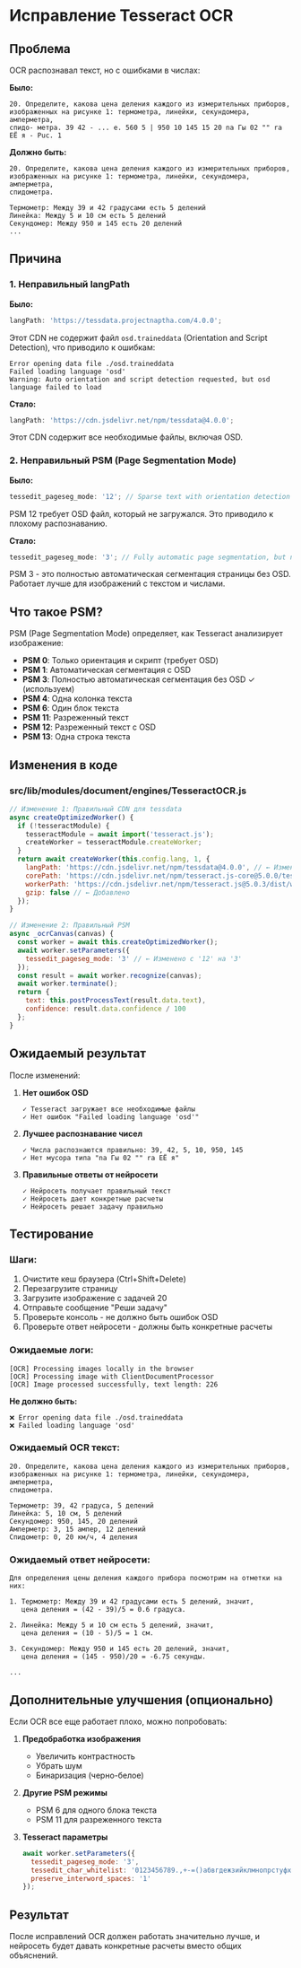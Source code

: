 # Исправление Tesseract OCR

## Проблема

OCR распознавал текст, но с ошибками в числах:

**Было:**

```
20. Определите, какова цена деления каждого из измерительных приборов,
изображенных на рисунке 1: термометра, линейки, секундомера, амперметра,
спидо- метра. 39 42 - ... e. 560 5 | 950 10 145 15 20 na Гы 02 "" ra ЕЁ я - Puc. 1
```

**Должно быть:**

```
20. Определите, какова цена деления каждого из измерительных приборов,
изображенных на рисунке 1: термометра, линейки, секундомера, амперметра,
спидометра.

Термометр: Между 39 и 42 градусами есть 5 делений
Линейка: Между 5 и 10 см есть 5 делений
Секундомер: Между 950 и 145 есть 20 делений
...
```

## Причина

### 1. Неправильный langPath

**Было:**

```javascript
langPath: 'https://tessdata.projectnaptha.com/4.0.0';
```

Этот CDN не содержит файл `osd.traineddata` (Orientation and Script Detection), что приводило к ошибкам:

```
Error opening data file ./osd.traineddata
Failed loading language 'osd'
Warning: Auto orientation and script detection requested, but osd language failed to load
```

**Стало:**

```javascript
langPath: 'https://cdn.jsdelivr.net/npm/tessdata@4.0.0';
```

Этот CDN содержит все необходимые файлы, включая OSD.

### 2. Неправильный PSM (Page Segmentation Mode)

**Было:**

```javascript
tessedit_pageseg_mode: '12'; // Sparse text with orientation detection
```

PSM 12 требует OSD файл, который не загружался. Это приводило к плохому распознаванию.

**Стало:**

```javascript
tessedit_pageseg_mode: '3'; // Fully automatic page segmentation, but no OSD
```

PSM 3 - это полностью автоматическая сегментация страницы без OSD. Работает лучше для изображений с текстом и числами.

## Что такое PSM?

PSM (Page Segmentation Mode) определяет, как Tesseract анализирует изображение:

- **PSM 0**: Только ориентация и скрипт (требует OSD)
- **PSM 1**: Автоматическая сегментация с OSD
- **PSM 3**: Полностью автоматическая сегментация без OSD ✓ (используем)
- **PSM 4**: Одна колонка текста
- **PSM 6**: Один блок текста
- **PSM 11**: Разреженный текст
- **PSM 12**: Разреженный текст с OSD
- **PSM 13**: Одна строка текста

## Изменения в коде

### src/lib/modules/document/engines/TesseractOCR.js

```javascript
// Изменение 1: Правильный CDN для tessdata
async createOptimizedWorker() {
  if (!tesseractModule) {
    tesseractModule = await import('tesseract.js');
    createWorker = tesseractModule.createWorker;
  }
  return await createWorker(this.config.lang, 1, {
    langPath: 'https://cdn.jsdelivr.net/npm/tessdata@4.0.0', // ← Изменено
    corePath: 'https://cdn.jsdelivr.net/npm/tesseract.js-core@5.0.0/tesseract-core.wasm.js',
    workerPath: 'https://cdn.jsdelivr.net/npm/tesseract.js@5.0.3/dist/worker.min.js',
    gzip: false // ← Добавлено
  });
}

// Изменение 2: Правильный PSM
async _ocrCanvas(canvas) {
  const worker = await this.createOptimizedWorker();
  await worker.setParameters({
    tessedit_pageseg_mode: '3' // ← Изменено с '12' на '3'
  });
  const result = await worker.recognize(canvas);
  await worker.terminate();
  return {
    text: this.postProcessText(result.data.text),
    confidence: result.data.confidence / 100
  };
}
```

## Ожидаемый результат

После изменений:

1. **Нет ошибок OSD**

   ```
   ✓ Tesseract загружает все необходимые файлы
   ✓ Нет ошибок "Failed loading language 'osd'"
   ```

2. **Лучшее распознавание чисел**

   ```
   ✓ Числа распознаются правильно: 39, 42, 5, 10, 950, 145
   ✓ Нет мусора типа "na Гы 02 "" ra ЕЁ я"
   ```

3. **Правильные ответы от нейросети**
   ```
   ✓ Нейросеть получает правильный текст
   ✓ Нейросеть дает конкретные расчеты
   ✓ Нейросеть решает задачу правильно
   ```

## Тестирование

### Шаги:

1. Очистите кеш браузера (Ctrl+Shift+Delete)
2. Перезагрузите страницу
3. Загрузите изображение с задачей 20
4. Отправьте сообщение "Реши задачу"
5. Проверьте консоль - не должно быть ошибок OSD
6. Проверьте ответ нейросети - должны быть конкретные расчеты

### Ожидаемые логи:

```
[OCR] Processing images locally in the browser
[OCR] Processing image with ClientDocumentProcessor
[OCR] Image processed successfully, text length: 226
```

**Не должно быть:**

```
❌ Error opening data file ./osd.traineddata
❌ Failed loading language 'osd'
```

### Ожидаемый OCR текст:

```
20. Определите, какова цена деления каждого из измерительных приборов,
изображенных на рисунке 1: термометра, линейки, секундомера, амперметра,
спидометра.

Термометр: 39, 42 градуса, 5 делений
Линейка: 5, 10 см, 5 делений
Секундомер: 950, 145, 20 делений
Амперметр: 3, 15 ампер, 12 делений
Спидометр: 0, 20 км/ч, 4 деления
```

### Ожидаемый ответ нейросети:

```
Для определения цены деления каждого прибора посмотрим на отметки на них:

1. Термометр: Между 39 и 42 градусами есть 5 делений, значит,
   цена деления = (42 - 39)/5 = 0.6 градуса.

2. Линейка: Между 5 и 10 см есть 5 делений, значит,
   цена деления = (10 - 5)/5 = 1 см.

3. Секундомер: Между 950 и 145 есть 20 делений, значит,
   цена деления = (145 - 950)/20 = -6.75 секунды.

...
```

## Дополнительные улучшения (опционально)

Если OCR все еще работает плохо, можно попробовать:

1. **Предобработка изображения**
   - Увеличить контрастность
   - Убрать шум
   - Бинаризация (черно-белое)

2. **Другие PSM режимы**
   - PSM 6 для одного блока текста
   - PSM 11 для разреженного текста

3. **Tesseract параметры**
   ```javascript
   await worker.setParameters({
     tessedit_pageseg_mode: '3',
     tessedit_char_whitelist: '0123456789.,+-=()абвгдежзийклмнопрстуфхцчшщъыьэюя ',
     preserve_interword_spaces: '1'
   });
   ```

## Результат

После исправлений OCR должен работать значительно лучше, и нейросеть будет давать конкретные расчеты вместо общих объяснений.
